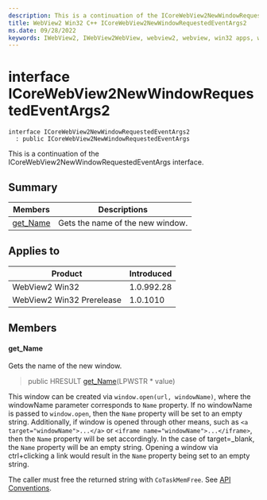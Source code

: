 ```yaml
---
description: This is a continuation of the ICoreWebView2NewWindowRequestedEventArgs interface.
title: WebView2 Win32 C++ ICoreWebView2NewWindowRequestedEventArgs2
ms.date: 09/28/2022
keywords: IWebView2, IWebView2WebView, webview2, webview, win32 apps, win32, edge, ICoreWebView2, ICoreWebView2Controller, browser control, edge html, ICoreWebView2NewWindowRequestedEventArgs2
---
```


# interface ICoreWebView2NewWindowRequestedEventArgs2

```
interface ICoreWebView2NewWindowRequestedEventArgs2
  : public ICoreWebView2NewWindowRequestedEventArgs
```

This is a continuation of the ICoreWebView2NewWindowRequestedEventArgs interface.

## Summary

 Members                        | Descriptions
--------------------------------|---------------------------------------------
[get_Name](#get_name) | Gets the name of the new window.

## Applies to

Product                         | Introduced
--------------------------------|---------------------------------------------
WebView2 Win32            |    1.0.992.28
WebView2 Win32 Prerelease |    1.0.1010

## Members

#### get_Name

Gets the name of the new window.

> public HRESULT [get_Name](#get_name)(LPWSTR * value)

This window can be created via `window.open(url, windowName)`, where the windowName parameter corresponds to `Name` property. If no windowName is passed to `window.open`, then the `Name` property will be set to an empty string. Additionally, if window is opened through other means, such as `<a target="windowName">...</a>` or `<iframe name="windowName">...</iframe>`, then the `Name` property will be set accordingly. In the case of target=_blank, the `Name` property will be an empty string. Opening a window via ctrl+clicking a link would result in the `Name` property being set to an empty string.

The caller must free the returned string with `CoTaskMemFree`. See [API Conventions](/microsoft-edge/webview2/concepts/win32-api-conventions#strings).

